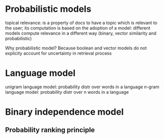 # Probabilistic models

topical relevance: is a property of docs to have a topic which is relevant to the user; its computation is based on the adoption of a model: different models compute relevance in a different way (binary, vector similarity and probabilistic)

Why probabilistic model? Because boolean and vector models do not explicity account for uncertainty in retrieval process

# Language model

unigram language model: probability distr over words in a language
n-gram language model: probability distr over n words in a language

# Binary independence model

## Probability ranking principle

